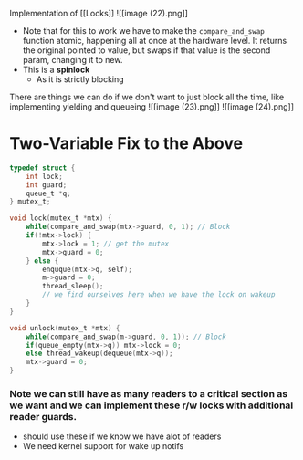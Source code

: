 Implementation of [[Locks]]
![[image (22).png]]
- Note that for this to work we have to make the `compare_and_swap` function atomic, happening all at once at the hardware level. It returns the original pointed to value, but swaps if that value is the second param, changing it to new.
- This is a **spinlock**
	- As it is strictly blocking

There are things we can do if we don't want to just block all the time, like implementing yielding and queueing
![[image (23).png]]
![[image (24).png]]
# Two-Variable Fix to the Above

```c
typedef struct {
	int lock;
	int guard;
	queue_t *q;
} mutex_t;

void lock(mutex_t *mtx) {
	while(compare_and_swap(mtx->guard, 0, 1); // Block
	if(!mtx->lock) {
		mtx->lock = 1; // get the mutex
		mtx->guard = 0;
	} else {
		enquque(mtx->q, self);
		m->guard = 0;
		thread_sleep();
		// we find ourselves here when we have the lock on wakeup
	}
}

void unlock(mutex_t *mtx) {
	while(compare_and_swap(m->guard, 0, 1)); // Block
	if(queue_empty(mtx->q)) mtx->lock = 0;
	else thread_wakeup(dequeue(mtx->q));
	mtx->guard = 0;
}
```

### Note we can still have as many readers to a critical section as we want and we can implement these r/w locks with additional reader guards.

- should use these if we know we have alot of readers
- We need kernel support for wake up notifs